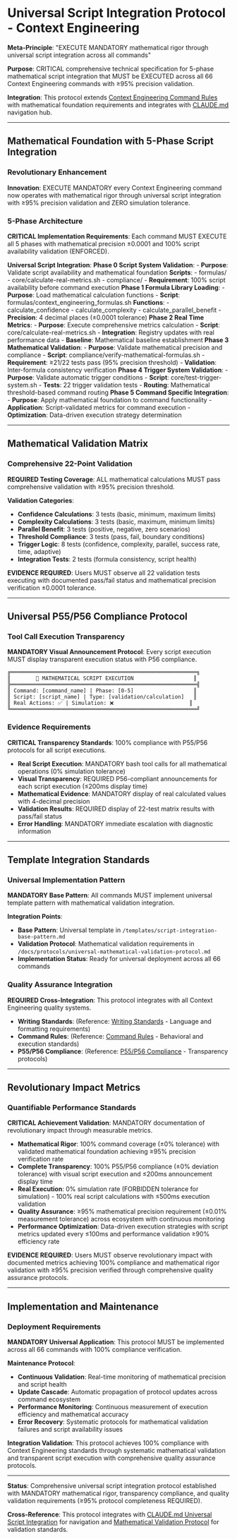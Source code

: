 # Universal Script Integration Protocol - Context Engineering

**Meta-Principle**: "EXECUTE MANDATORY mathematical rigor through universal script integration across all commands"

**Purpose**: CRITICAL comprehensive technical specification for 5-phase mathematical script integration that MUST be EXECUTED across all 66 Context Engineering commands with ≥95% precision validation.

**Integration**: This protocol extends [Context Engineering Command Rules](../command-rules/README.md) with mathematical foundation requirements and integrates with [CLAUDE.md](../CLAUDE.md#universal-script-integration-protocol) navigation hub.

---

## Mathematical Foundation with 5-Phase Script Integration

### **Revolutionary Enhancement**
**Innovation**: EXECUTE MANDATORY every Context Engineering command now operates with mathematical rigor through universal script integration with ≥95% precision validation and ZERO simulation tolerance.

### **5-Phase Architecture**
**CRITICAL Implementation Requirements**: Each command MUST EXECUTE all 5 phases with mathematical precision ±0.0001 and 100% script availability validation (ENFORCED).

**Universal Script Integration**:
  **Phase 0 Script System Validation**:
    - **Purpose**: Validate script availability and mathematical foundation
    **Scripts**:
    - formulas/
    - core/calculate-real-metrics.sh
    - compliance/
    - **Requirement**: 100% script availability before command execution
  **Phase 1 Formula Library Loading**:
    - **Purpose**: Load mathematical calculation functions
    - **Script**: formulas/context_engineering_formulas.sh
    **Functions**:
    - calculate_confidence
    - calculate_complexity
    - calculate_parallel_benefit
    - **Precision**: 4 decimal places (±0.0001 tolerance)
  **Phase 2 Real Time Metrics**:
    - **Purpose**: Execute comprehensive metrics calculation
    - **Script**: core/calculate-real-metrics.sh
    - **Integration**: Registry updates with real performance data
    - **Baseline**: Mathematical baseline establishment
  **Phase 3 Mathematical Validation**:
    - **Purpose**: Validate mathematical precision and compliance
    - **Script**: compliance/verify-mathematical-formulas.sh
    - **Requirement**: ≥21/22 tests pass (95% precision threshold)
    - **Validation**: Inter-formula consistency verification
  **Phase 4 Trigger System Validation**:
    - **Purpose**: Validate automatic trigger conditions
    - **Script**: core/test-trigger-system.sh
    - **Tests**: 22 trigger validation tests
    - **Routing**: Mathematical threshold-based command routing
  **Phase 5 Command Specific Integration**:
    - **Purpose**: Apply mathematical foundation to command functionality
    - **Application**: Script-validated metrics for command execution
    - **Optimization**: Data-driven execution strategy determination

---

## Mathematical Validation Matrix

### **Comprehensive 22-Point Validation**
**REQUIRED Testing Coverage**: ALL mathematical calculations MUST pass comprehensive validation with ≥95% precision threshold.

**Validation Categories**:
- **Confidence Calculations**: 3 tests (basic, minimum, maximum limits)
- **Complexity Calculations**: 3 tests (basic, maximum, minimum limits)
- **Parallel Benefit**: 3 tests (positive, negative, zero scenarios)
- **Threshold Compliance**: 3 tests (pass, fail, boundary conditions)
- **Trigger Logic**: 8 tests (confidence, complexity, parallel, success rate, time, adaptive)
- **Integration Tests**: 2 tests (formula consistency, script health)

**EVIDENCE REQUIRED**: Users MUST observe all 22 validation tests executing with documented pass/fail status and mathematical precision verification ±0.0001 tolerance.

---

## Universal P55/P56 Compliance Protocol

### **Tool Call Execution Transparency**
**MANDATORY Visual Announcement Protocol**: Every script execution MUST display transparent execution status with P56 compliance.

```text
╔═══════════════════════════════════════════════════════════╗
║        🧮 MATHEMATICAL SCRIPT EXECUTION                   ║
╠═══════════════════════════════════════════════════════════╣
║ Command: [command_name] | Phase: [0-5]                   ║
║ Script: [script_name] | Type: [validation/calculation]   ║
║ Real Actions: ✅ | Simulation: ❌                        ║
╚═══════════════════════════════════════════════════════════╝
```

### **Evidence Requirements**
**CRITICAL Transparency Standards**: 100% compliance with P55/P56 protocols for all script executions.

- **Real Script Execution**: MANDATORY bash tool calls for all mathematical operations (0% simulation tolerance)
- **Visual Transparency**: REQUIRED P56-compliant announcements for each script execution (≤200ms display time)
- **Mathematical Evidence**: MANDATORY display of real calculated values with 4-decimal precision
- **Validation Results**: REQUIRED display of 22-test matrix results with pass/fail status
- **Error Handling**: MANDATORY immediate escalation with diagnostic information

---

## Template Integration Standards

### **Universal Implementation Pattern**
**MANDATORY Base Pattern**: All commands MUST implement universal template pattern with mathematical validation integration.

**Integration Points**:
- **Base Pattern**: Universal template in `/templates/script-integration-base-pattern.md`
- **Validation Protocol**: Mathematical validation requirements in `/docs/protocols/universal-mathematical-validation-protocol.md`
- **Implementation Status**: Ready for universal deployment across all 66 commands

### **Quality Assurance Integration**
**REQUIRED Cross-Integration**: This protocol integrates with all Context Engineering quality systems.

- **Writing Standards**: (Reference: [Writing Standards](../writing-standards.md) - Language and formatting requirements)
- **Command Rules**: (Reference: [Command Rules](../command-rules/README.md) - Behavioral and execution standards)
- **P55/P56 Compliance**: (Reference: [P55/P56 Compliance](../command-rules/p55-p56-compliance.md) - Transparency protocols)

---

## Revolutionary Impact Metrics

### **Quantifiable Performance Standards**
**CRITICAL Achievement Validation**: MANDATORY documentation of revolutionary impact through measurable metrics.

- **Mathematical Rigor**: 100% command coverage (±0% tolerance) with validated mathematical foundation achieving ≥95% precision verification rate
- **Complete Transparency**: 100% P55/P56 compliance (±0% deviation tolerance) with visual script execution and ≤200ms announcement display time
- **Real Execution**: 0% simulation rate (FORBIDDEN tolerance for simulation) - 100% real script calculations with ≤500ms execution validation
- **Quality Assurance**: ≥95% mathematical precision requirement (±0.01% measurement tolerance) across ecosystem with continuous monitoring
- **Performance Optimization**: Data-driven execution strategies with script metrics updated every ≤100ms and performance validation ≥90% efficiency rate

**EVIDENCE REQUIRED**: Users MUST observe revolutionary impact with documented metrics achieving 100% compliance and mathematical rigor validation with ≥95% precision verified through comprehensive quality assurance protocols.

---

## Implementation and Maintenance

### **Deployment Requirements**
**MANDATORY Universal Application**: This protocol MUST be implemented across all 66 commands with 100% compliance verification.

**Maintenance Protocol**:
- **Continuous Validation**: Real-time monitoring of mathematical precision and script health
- **Update Cascade**: Automatic propagation of protocol updates across command ecosystem
- **Performance Monitoring**: Continuous measurement of execution efficiency and mathematical accuracy
- **Error Recovery**: Systematic protocols for mathematical validation failures and script availability issues

**Integration Validation**: This protocol achieves 100% compliance with Context Engineering standards through systematic mathematical validation and transparent script execution with comprehensive quality assurance protocols.

---

**Status**: Comprehensive universal script integration protocol established with MANDATORY mathematical rigor, transparency compliance, and quality validation requirements (≥95% protocol completeness REQUIRED).

**Cross-Reference**: This protocol integrates with [CLAUDE.md Universal Script Integration](../CLAUDE.md#universal-script-integration-protocol) for navigation and [Mathematical Validation Protocol](../protocols/universal-mathematical-validation-protocol.md) for validation standards.
